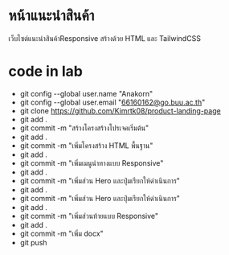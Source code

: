 # หน้าแนะนําสินค้า
เว็บไซต์แนะนําสินค้าResponsive สร้างด้วย HTML และ TailwindCSS

# code in lab

- git config --global user.name "Anakorn"
- git config --global user.email "66160162@go.buu.ac.th"
- git clone https://github.com/Kimrtk08/product-landing-page
- git add .
- git commit -m "สร้างโครงสร้างโปรเจคเริ่มต้น"
- git add .
- git commit -m "เพิ่มโครงสร้าง HTML พื้นฐาน"
- git add .
- git commit -m "เพิ่มเมนูนําทางแบบ Responsive"
- git add .
- git commit -m "เพิ่มส่วน Hero และปุ่มเรียกให้ดําเนินการ"
- git add .
- git commit -m "เพิ่มส่วน Hero และปุ่มเรียกให้ดําเนินการ"
- git add .
- git commit -m "เพิ่มส่วนท้ายแบบ Responsive"
- git add .
- git commit -m "เพิ่ม docx"
- git push